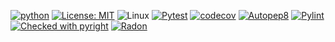 [![python](https://img.shields.io/badge/Python-3.13-3776AB.svg?style=flat&logo=python&logoColor=white)](https://www.python.org)
[![License: MIT](https://img.shields.io/badge/License-MIT-yellow.svg)](https://opensource.org/licenses/MIT)
![Linux](https://img.shields.io/badge/Linux-FCC624?style=for-the-badge&logo=linux&logoColor=black)
[![Pytest](https://github.com/SE-NCSU-F24/SE24/actions/workflows/python-app.yml/badge.svg)](https://github.com/SE-NCSU-F24/SE24/actions/workflows/python-app.yml)
[![codecov](https://codecov.io/github/SE-NCSU-F24/SE24/graph/badge.svg?token=QRIBX6QEDX)](https://codecov.io/github/SE-NCSU-F24/SE24)
[![Autopep8](https://github.com/SE-NCSU-F24/SE24/actions/workflows/formatting.yml/badge.svg)](https://github.com/SE-NCSU-F24/SE24/actions/workflows/formatting.yml)
[![Pylint](https://github.com/SE-NCSU-F24/SE24/actions/workflows/pylint.yml/badge.svg?branch=main)](https://github.com/SE-NCSU-F24/SE24/actions/workflows/pylint.yml)
[![Checked with pyright](https://microsoft.github.io/pyright/img/pyright_badge.svg)](https://microsoft.github.io/pyright/)
[![Radon](https://img.shields.io/badge/Average_Complexity-4.0-yellow?cacheSeconds=1209600)](https://radon.readthedocs.io/en/latest/index.html)
